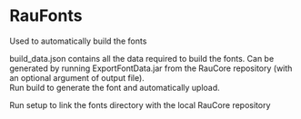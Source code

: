 # RauFonts
Used to automatically build the fonts

build_data.json contains all the data required to build the fonts. Can be generated by running ExportFontData.jar from the RauCore repository (with an optional argument of output file).<br>
Run build to generate the font and automatically upload.

Run setup to link the fonts directory with the local RauCore repository
